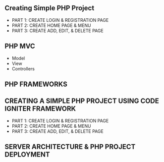 ## Creating Simple PHP Project

- PART 1: CREATE LOGIN & REGISTRATION PAGE   
- PART 2: CREATE HOME PAGE & MENU
- PART 3: CREATE ADD, EDIT, & DELETE PAGE

## PHP MVC

- Model
- View
- Controllers

## PHP FRAMEWORKS

## CREATING A SIMPLE PHP PROJECT USING CODE IGNITER FRAMEWORK 

- PART 1: CREATE LOGIN & REGISTRATION PAGE
- PART 2: CREATE HOME PAGE & MENU 
- PART 3: CREATE ADD, EDIT, & DELETE PAGE

## SERVER ARCHITECTURE & PHP PROJECT DEPLOYMENT
